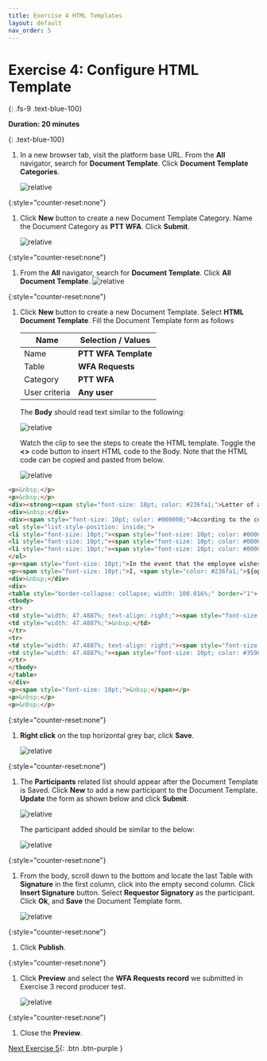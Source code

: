 ```yaml
---
title: Exercise 4 HTML Templates
layout: default
nav_order: 5
---
```


# Exercise 4: Configure HTML Template
{: .fs-9 .text-blue-100}

**Duration: 20 minutes**

{: .text-blue-100}
1.  In a new browser tab, visit the platform base URL.  From the **All** navigator, search for **Document Template**.  Click **Document Template Categories**. 

    ![relative](images/ex4/01.png)

{:style="counter-reset:none"}
1.  Click **New** button to create a new Document Template Category.  Name the Document Category as **PTT WFA**.  Click **Submit**.

    ![relative](images/ex4/02.png)

{:style="counter-reset:none"}
1.  From the **All** navigator, search for **Document Template**.  Click **All Document Template**. 
    ![relative](images/ex4/03.png)

{:style="counter-reset:none"}
1.  Click **New** button to create a new Document Template.  Select **HTML Document Template**.  Fill the Document Template form as follows

    Name | Selection / Values
    -------------- | --------------
    Name | **PTT WFA Template**
    Table | **WFA Requests**
    Category | **PTT WFA** 
    User criteria | **Any user** 
    
    The **Body** should read text similar to the following:

    ![relative](images/ex4/05.png)

    Watch the clip to see the steps to create the HTML template.  Toggle the **<>** code button to insert HTML code to the Body. Note that the HTML code can be copied and pasted from below. 
    
    ![relative](images/ex4/GIF02.gif)

```markdown
<p>&nbsp;</p>
<p>&nbsp;</p>
<div><strong><span style="font-size: 18pt; color: #236fa1;">Letter of agreement to work outside the workplace (Work from Anywhere : WFA)</span></strong></div>
<div>&nbsp;</div>
<div><span style="font-size: 10pt; color: #000000;">According to the company Has specified additional forms of work outside the workplace (WFAT) according to PTT Global Chemical Public Company Limited's regulations regarding Work from Arywhere: WFA ) 2023, the company would like to specify the WFA details for employees who meet the WFA criteria as follows: </span></div>
<ol style="list-style-position: inside;">
<li style="font-size: 10pt;"><span style="font-size: 10pt; color: #000000;">Rule one paragraph</span></li>
<li style="font-size: 10pt;"><span style="font-size: 10pt; color: #000000;">Rule two paragraph</span></li>
<li style="font-size: 10pt;"><span style="font-size: 10pt; color: #000000;">Rule three paragraph</span></li>
</ol>
<p><span style="font-size: 10pt;">In the event that the employee wishes to WFA according to the above details, please verify your information and sign:</span></p>
<p><span style="font-size: 10pt;">I, <span style="color: #236fa1;">${opened_by.name}</span>, of position <span style="color: #236fa1;">${opened_by.department}</span>, section <span style="color: #236fa1;">${opened_by.cost_center}, </span>would like to operate the <span style="color: #3598db;">${request_type} <span style="color: #000000;">between the start date of <span style="color: #236fa1;">${start_date}</span> and end date of <span style="color: #236fa1;">${end_date}</span>.&nbsp; </span></span>I acknowledge and understand the details of the WFA, technicians and I will comply with the WFA company requirements.<br /></span></p>
<div>&nbsp;</div>
<div>
<table style="border-collapse: collapse; width: 100.016%;" border="1">
<tbody>
<tr>
<td style="width: 47.4887%; text-align: right;"><span style="font-size: 10pt;">Signature</span></td>
<td style="width: 47.4887%;">&nbsp;</td>
</tr>
<tr>
<td style="width: 47.4887%; text-align: right;"><span style="font-size: 10pt;">Date</span></td>
<td style="width: 47.4887%;"><span style="font-size: 10pt; color: #3598db;">${Date}&nbsp;</span></td>
</tr>
</tbody>
</table>
</div>
<p><span style="font-size: 10pt;">&nbsp;</span></p>
<p>&nbsp;</p>
<p>&nbsp;</p>
```
    

{:style="counter-reset:none"}
1.  **Right click** on the top horizontal grey bar, click **Save**.

    ![relative](images/ex4/06.png)

{:style="counter-reset:none"}
1.  The **Participants** related list should appear after the Document Template is Saved. Click **New** to add a new participant to the Document Template. **Update** the form as shown below and click **Submit**.

    ![relative](images/ex4/07.png)

    The participant added should be similar to the below:

    ![relative](images/ex4/08.png)

{:style="counter-reset:none"}
1.  From the body, scroll down to the bottom and locate the last Table with **Signature** in the first column, click into the empty second column.  Click **Insert Signature** button.  Select **Requestor Signatory** as the participant.  Click **Ok**, and **Save** the Document Template form. 

    ![relative](images/ex4/GIF03.gif)

{:style="counter-reset:none"}
1.  Click **Publish**.

{:style="counter-reset:none"}
1.  Click **Preview** and select the **WFA Requests record** we submitted in Exercise 3 record producer test.  

    ![relative](images/ex4/09.png)

{:style="counter-reset:none"}
1.  Close the **Preview**.  

[Next Exercise 5](/pages/ex5.html){: .btn .btn-purple }
